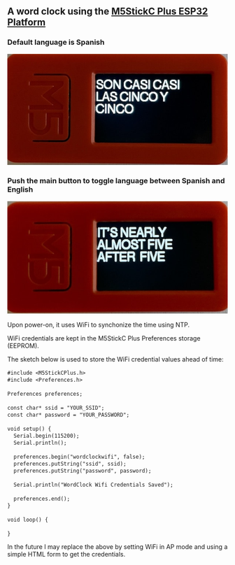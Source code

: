## A word clock using the [M5StickC Plus ESP32 Platform](https://docs.m5stack.com/en/core/m5stickc_plus)

### Default language is Spanish
![](images/M5StickCPlus_spanish.jpg)

### Push the main button to toggle language between Spanish and English
![](images/M5StickCPlus_english.jpg)

Upon power-on, it uses WiFi to synchonize the time using NTP.

WiFi credentials are kept in the M5StickC Plus Preferences storage (EEPROM).

The sketch below is used to store the WiFi credential values ahead of time:

```
#include <M5StickCPlus.h>
#include <Preferences.h>

Preferences preferences;

const char* ssid = "YOUR_SSID";
const char* password = "YOUR_PASSWORD";

void setup() {
  Serial.begin(115200);
  Serial.println();

  preferences.begin("wordclockwifi", false);
  preferences.putString("ssid", ssid); 
  preferences.putString("password", password);

  Serial.println("WordClock Wifi Credentials Saved");

  preferences.end();
}

void loop() {

}
```

In the future I may replace the above by setting WiFi in AP mode and using a simple HTML form to get the credentials.
